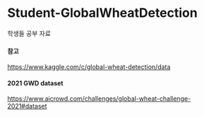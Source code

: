 # Student-GlobalWheatDetection
학생들 공부 자료



#### 참고
https://www.kaggle.com/c/global-wheat-detection/data

#### 2021 GWD dataset
https://www.aicrowd.com/challenges/global-wheat-challenge-2021#dataset







